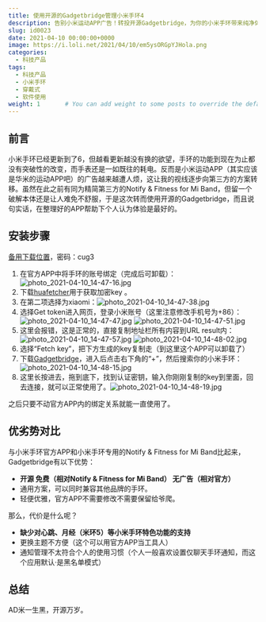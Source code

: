 ```yaml
---
title: 使用开源的Gadgetbridge管理小米手环4
description: 告别小米运动APP广告！转投开源Gadgetbridge，为你的小米手环带来纯净体验。本文提供详细安装步骤，助你摆脱官方束缚，享受无打扰的智能手环生活。
slug: id0023
date: 2021-04-10 00:00:00+0000
image: https://i.loli.net/2021/04/10/em5ysORGpYJHola.png
categories:
  - 科技产品
tags:
  - 科技产品
  - 小米手环
  - 穿戴式
  - 软件使用
weight: 1       # You can add weight to some posts to override the default sorting (date descending)
---
```


## 前言

小米手环已经更新到了6，但越看更新越没有换的欲望，手环的功能到现在为止都没有突破性的改变，而手表还是一如既往的耗电。反而是小米运动APP（其实应该是华米的运动APP吧）的广告越来越遭人烦，这让我的视线逐步向第三方的方案转移。虽然在此之前有同为精简第三方的Notify & Fitness for Mi Band，但留一个破解本体还是让人难免不舒服，于是这次转而使用开源的Gadgetbridge，而且说句实话，在整理好的APP帮助下个人认为体验是最好的。

## 安装步骤

[备用下载位置](https://takuron.lanzous.com/b0armx34f)，密码：cug3

1. 在官方APP中将手环的账号绑定（完成后可卸载）： ![photo_2021-04-10_14-47-16.jpg](https://i.loli.net/2021/04/10/2W3lUxhYoSRyiHA.jpg)
2. 下载[huafetcher](https://codeberg.org/vanous/huafetcher)用于获取加密key 。
3. 在第二项选择为xiaomi：![photo_2021-04-10_14-47-38.jpg](https://i.loli.net/2021/04/10/TPrMg1OHoKb6RL8.jpg)
4. 选择Get token进入网页，登录小米账号（这里注意修改手机号为+86）：![photo_2021-04-10_14-47-47.jpg](https://i.loli.net/2021/04/10/pzZSOuPiwDX6HqY.jpg) ![photo_2021-04-10_14-47-51.jpg](https://i.loli.net/2021/04/10/lyeKfqND7PRovrV.jpg)
5. 这里会报错，这是正常的，直接复制地址栏所有内容到URL result内：![photo_2021-04-10_14-47-57.jpg](https://i.loli.net/2021/04/10/j3o2SiMUryEH7IX.jpg) ![photo_2021-04-10_14-48-02.jpg](https://i.loli.net/2021/04/10/hsCqDYbkFyHPUun.jpg)
6. 选择“Fetch key”，把下方生成的key复制走（到这里这个APP可以卸载了）
7. 下载[Gadgetbridge](https://codeberg.org/Freeyourgadget/Gadgetbridge)，进入后点击右下角的“+”，然后搜索你的小米手环：![photo_2021-04-10_14-48-15.jpg](https://i.loli.net/2021/04/10/3nitAx8zl6vePhp.jpg)
8. 这里长按进去，拖到底下，找到认证密钥，输入你刚刚复制的key到里面，回去连接，就可以正常使用了。![photo_2021-04-10_14-48-19.jpg](https://i.loli.net/2021/04/10/Ww3GpNkdzHTuvPD.jpg)

之后只要不动官方APP内的绑定关系就能一直使用了。

## 优劣势对比

与小米手环官方APP和小米手环专用的Notify & Fitness for Mi Band比起来，Gadgetbridge有以下优势：

- **开源  免费（相对Notify & Fitness for Mi Band） 无广告（相对官方）**
- 通用方案，可以同时兼容其他品牌的手环。
- 轻便优雅，官方APP不需要修改不需要保留给爷爬。

那么，代价是什么呢？

- **缺少对心跳、月经（米环5）等小米手环特色功能的支持**
- 更换主题不方便（这个可以用官方APP当工具人）
- 通知管理不太符合个人的使用习惯（个人一般喜欢设置仅聊天手环通知，而这个应用默认·是黑名单模式）


## 总结

AD米一生黑，开源万岁。
